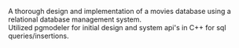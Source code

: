 A thorough design and implementation of a movies database using a relational database management system.  
Utilized pgmodeler for initial design and system api's in C++ for sql queries/insertions.
